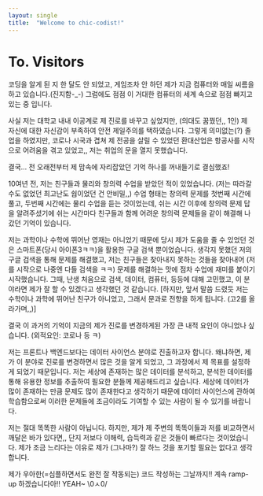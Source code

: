 ```yaml
---
layout: single
title:  "Welcome to chic-codist!"
---
```


# To. Visitors 
코딩을 알게 된 지 한 달도 안 되었고, 
게임조차 안 하던 제가 지금 컴퓨터와 매일 씨름을 하고 있습니다.(진지함-_-)
그럼에도 점점 이 거대한 컴퓨터의 세계 속으로 점점 빠지고 있는 중 입니다. 

사실 저는 대학교 내내 이공계로 제 진로를 바꾸고 싶었지만, (의대도 꿈꿨던,, 1인)
제 자신에 대한 자신감이 부족하여 안전 제일주의를 택하였습니다.
그렇게 의미없는(?) 졸업을 하였지만, 코로나 시국과 겹쳐 제 전공을 살릴 수 있었던 
환대산업은 항공사를 시작으로 어려움을 겪고 있었고,, 저는 취업의 문을 열지 못했습니다. 

결국... 전 오래전부터 제 맘속에 자리잡았던 기억 하나를 꺼내들기로 결심했죠!

10여년 전, 저는 친구들과 물리와 창의력 수업을 받았던 적이 있었습니다. (저는 따라갈 수도 없었던 최고난도 쉅이었던 건 안비밀,,) 
수업 형태는 창의력 문제를 첫번째 시간에 풀고, 두번째 시간에는 물리 수업을 듣는 것이었는데, 
쉬는 시간 이후에 창의력 문제 답을 알려주셨기에 쉬는 시간마다 친구들과 함께 어려운 창의력 문제들을 같이 해결해 나갔던 기억이 있습니다. 

저는 과학이나 수학에 뛰어난 영재는 아니었기 때문에 당시 제가 도움을 줄 수 있었던 것은 스마트폰(당시 아이폰3ㅋㅋ)을 활용한 구글 검색 뿐이었습니다. 
생각지 못했던 저의 구글 검색을 통해 문제를 해결했고, 저는 친구들은 찾아내지 못하는 것들을 찾아내어 (저를 시작으로 나중엔 다들 검색을 ㅋㅋ)
문제를 해결하는 맛에 점차 수업에 재미를 붙이기 시작했습니다. 
그때, 난생 처음으로 검색, 데이터, 컴퓨터, 등등에 대해 고민했고, 이 분야라면 제가 잘 할 수 있겠다고 생각했던 것 같습니다.
[하지만, 앞서 말씀 드렸듯 저는 수학이나 과학에 뛰어난 친구가 아니었고, 그래서 문과로 전향을 하게 됩니다. (고2를 올라가며,,)]

결국 이 과거의 기억이 지금의 제가 진로를 변경하게된 가장 큰 내적 요인이 아니었나 싶습니다. (외적요인: 코로나 등 ㅋ)

저는 프론트나 백엔드보다는 데이터 사이언스 분야로 진출하고자 합니다.
왜냐하면, 제가 이 분야로 진로를 변경하면서 많은 것을 알게 되었고, 그 과정에서 제 목표를 설정하게 되었기 때문입니다. 
저는 세상에 존재하는 많은 데이터를 분석하고, 분석한 데이터를 통해 유용한 정보를 추출하여 필요한 분들께 제공해드리고 싶습니다. 
세상에 데이터가 많이 존재하는 만큼 문제도 많이 존재한다고 생각하기 때문에 데이터 사이언스에 관하여 학습함으로써 이러한 문제들에 조금이라도 기여할 수 있는 사람이 될 수 있기를 바랍니다.

저는 절대 똑똑한 사람이 아닙니다.
하지만, 제가 제 주변의 똑똑이들과 저를 비교하면서 깨달은 바가 있다면,, 
단지 저보다 이해력, 습득력과 같은 것들이 빠르다는 것이었습니다.
제가 조금 느리다는 이유로 제가 (그나마?) 잘 하느 것을 포기할 필요는 없다고 생각합니다.

제가 우아한(=심플하면서도 완전 잘 작동되는) 코드 작성하는 그날까지!! 
계속 ramp-up 하겠습니다아!!
YEAH~ \0ㅅ0/
